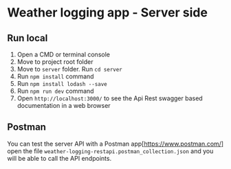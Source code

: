 # Weather logging app - Server side

## Run local

1. Open a CMD or terminal console
2. Move to project root folder
3. Move to `server` folder. Run `cd server`
4. Run `npm install` command
5. Run `npm install lodash --save`
6. Run `npm run dev` command
7. Open `http://localhost:3000/` to see the Api Rest swagger based documentation in a web browser
 
## Postman

You can test the server API with a Postman app[https://www.postman.com/] open the file `weather-logging-restapi.postman_collection.json` and you will be able to call the API endpoints.



